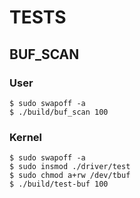 # TESTS


## BUF_SCAN

### User
```
$ sudo swapoff -a
$ ./build/buf_scan 100
```

### Kernel
```
$ sudo swapoff -a
$ sudo insmod ./driver/test
$ sudo chmod a+rw /dev/tbuf
$ ./build/test-buf 100
```
